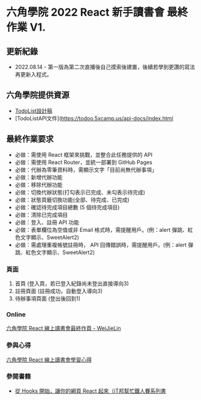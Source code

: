 # 六角學院 2022 React 新手讀書會 最終作業 V1.

## 更新紀錄
* 2022.08.14 - 第一版為第二次直播後自己摸索後建置，後續若學到更讚的寫法再更新入程式。

## 六角學院提供資源
* [TodoList設計稿](https://www.figma.com/file/pFivfS3rDX3N3u3dN9aIlx/TodoList?node-id=0%3A1)
* [TodoListAPI文件](https://todoo.5xcamp.us/api-docs/index.html

## 最終作業要求
* 必做：需使用 React 框架來挑戰，並整合此任務提供的 API
* 必做：需使用 React Router，並統一部署到 GitHub Pages
* 必做：代辦為零筆資料時，需顯示文字「目前尚無代辦事項」
* 必做：新增代辦功能
* 必做：移除代辦功能
* 必做：切換代辦狀態(打勾表示已完成、未勾表示待完成)
* 必做：狀態頁籤切換功能(全部、待完成、已完成)
* 必做：確認待完成項目總數 (5 個待完成項目)
* 必做：清除已完成項目
* 必做：登入、註冊 API 功能
* 必做：表單欄位為空值或非 Email 格式時，需提醒用戶。(例：alert 彈跳、紅色文字顯示、SweetAlert2)
* 必做：需處理重複帳號註冊時， API 回傳錯誤時，需提醒用戶。(例：alert 彈跳、紅色文字顯示、SweetAlert2)

### 頁面 
1. 首頁 (登入頁，若已登入紀錄尚未登出直接導向3)
2. 註冊頁面 (註冊成功，自動登入導向3)
3. 待辦事項頁面 (登出後回到1)

### Online
[六角學院 React 線上讀書會最終作頁 - WeiJieLin](https://weij0.github.io/ReactOnlineTodo/)

### 參與心得
[六角學院 React 線上讀書會學習心得](https://weij0.github.io/Web/blog/HexSchool_ReactStudy)

### 參閱書籍
* [從 Hooks 開始，讓你的網頁 React 起來（iT邦幫忙鐵人賽系列書](https://www.books.com.tw/products/E050080162?sloc=main)